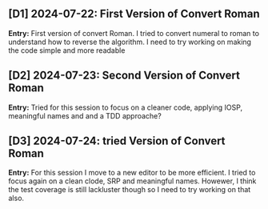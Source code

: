 ## [D1] 2024-07-22: First Version of Convert Roman
**Entry:**
First version of convert Roman. I tried to convert numeral to roman to understand how to reverse the algorithm. I need to try working on making the code simple and more readable

## [D2] 2024-07-23: Second Version of Convert Roman
**Entry:**
Tried for this session to focus on a cleaner code, applying IOSP, meaningful names and and a TDD approache?

## [D3] 2024-07-24: tried Version of Convert Roman
**Entry:**
For this session I move to a new editor to be more efficient. I tried to focus again on a clean clode, SRP and meaningful names. Howewer, I think the test coverage is still lackluster though so I need to try working on that also.